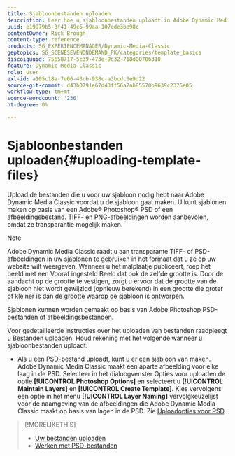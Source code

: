 ```yaml
---
title: Sjabloonbestanden uploaden
description: Leer hoe u sjabloonbestanden uploadt in Adobe Dynamic Media Classic.
uuid: e19979b5-3f41-49c5-99aa-107ede3be98c
contentOwner: Rick Brough
content-type: reference
products: SG_EXPERIENCEMANAGER/Dynamic-Media-Classic
geptopics: SG_SCENESEVENONDEMAND_PK/categories/template_basics
discoiquuid: 75658717-5c39-473e-9d32-718d00706310
feature: Dynamic Media Classic
role: User
exl-id: a105c18a-7e06-43cb-938c-a3bcdc3e9d22
source-git-commit: d43b0791e67d43ff56a7ab85570b9639c2375e05
workflow-type: tm+mt
source-wordcount: '236'
ht-degree: 0%

---
```


# Sjabloonbestanden uploaden{#uploading-template-files}

Upload de bestanden die u voor uw sjabloon nodig hebt naar Adobe Dynamic Media Classic voordat u de sjabloon gaat maken. U kunt sjablonen maken op basis van een Adobe® Photoshop® PSD of een afbeeldingsbestand. TIFF- en PNG-afbeeldingen worden aanbevolen, omdat ze transparantie mogelijk maken.

>[!NOTE]
>
>Adobe Dynamic Media Classic raadt u aan transparante TIFF- of PSD-afbeeldingen in uw sjablonen te gebruiken in het formaat dat u ze op uw website wilt weergeven. Wanneer u het malplaatje publiceert, roep het beeld met een Vooraf ingesteld Beeld dat ook de zelfde grootte is. Door de aandacht op de grootte te vestigen, zorgt u ervoor dat de grootte van de sjabloon niet wordt gewijzigd (opnieuw berekend) in een grootte die groter of kleiner is dan de grootte waarop de sjabloon is ontworpen.

Sjablonen kunnen worden gemaakt op basis van Adobe Photoshop PSD-bestanden of afbeeldingsbestanden.

Voor gedetailleerde instructies over het uploaden van bestanden raadpleegt u [Bestanden uploaden](uploading-files.md#uploading_files). Houd rekening met het volgende wanneer u sjabloonbestanden uploadt:

* Als u een PSD-bestand uploadt, kunt u er een sjabloon van maken. Adobe Dynamic Media Classic maakt een aparte afbeelding voor elke laag in de PSD. Selecteer in het dialoogvenster Opties voor uploaden de optie **[!UICONTROL Photoshop Options]** en selecteert u **[!UICONTROL Maintain Layers]** en **[!UICONTROL Create Template]**. Kies vervolgens een optie in het menu **[!UICONTROL Layer Naming]** vervolgkeuzelijst voor de naamgeving van de afbeeldingen die Adobe Dynamic Media Classic maakt op basis van lagen in de PSD.
Zie [Uploadopties voor PSD](psd-files.md#psd_upload_options).

<!-- THERE IS NO LONGER AN IMAGE EDITING OPTIONS MENU * If you are uploading images, you can create a mask from its clipping path. This option applies to images created with image-editing applications in which a clipping path was created. In the Upload Job Options dialog box, select Image Editing Options and select the Create Mask From Clipping Path option. 
See [Image editing options at upload](image-editing-options-upload.md#image-editing-options-at-upload). -->

>[!MORELIKETHIS]
>
>* [Uw bestanden uploaden](uploading-files.md#uploading_your_files)
>* [Werken met PSD-bestanden](psd-files.md#working_with_psd_files)

